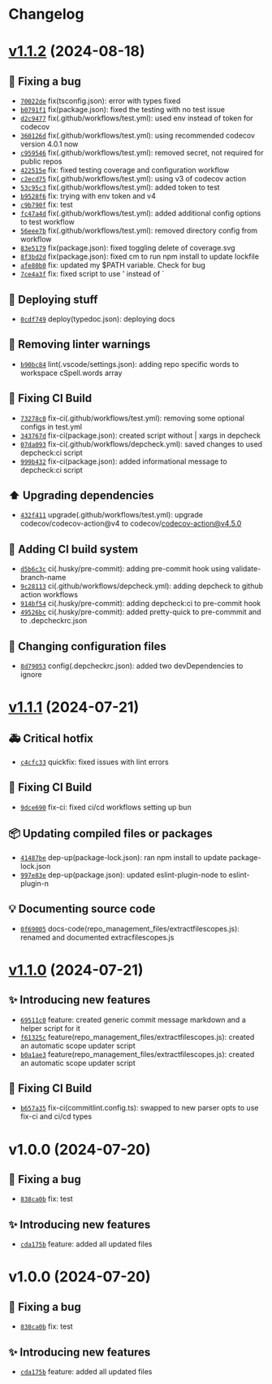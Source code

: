 # Changelog

# [v1.1.2](https://github.com/jebarpg/template-nodes-project/compare/v1.1.1...v1.1.2) (2024-08-18)

## 🐛 Fixing a bug

- [`70022de`](https://github.com/jebarpg/template-nodes-project/commit/70022de) fix(tsconfig.json): error with types fixed
- [`b0791f1`](https://github.com/jebarpg/template-nodes-project/commit/b0791f1) fix(package.json): fixed the testing with no test issue
- [`d2c9477`](https://github.com/jebarpg/template-nodes-project/commit/d2c9477) fix(.github/workflows/test.yml): used env instead of token for codecov
- [`360126d`](https://github.com/jebarpg/template-nodes-project/commit/360126d) fix(.github/workflows/test.yml): using recommended codecov version 4.0.1 now
- [`c959546`](https://github.com/jebarpg/template-nodes-project/commit/c959546) fix(.github/workflows/test.yml): removed secret, not required for public repos
- [`422515e`](https://github.com/jebarpg/template-nodes-project/commit/422515e) fix: fixed testing coverage and configuration workflow
- [`c2ecd75`](https://github.com/jebarpg/template-nodes-project/commit/c2ecd75) fix(.github/workflows/test.yml): using v3 of codecov action
- [`53c95c3`](https://github.com/jebarpg/template-nodes-project/commit/53c95c3) fix(.github/workflows/test.yml): added token to test
- [`b9528f6`](https://github.com/jebarpg/template-nodes-project/commit/b9528f6) fix: trying with env token and v4
- [`c9b790f`](https://github.com/jebarpg/template-nodes-project/commit/c9b790f) fix: test
- [`fc47a4d`](https://github.com/jebarpg/template-nodes-project/commit/fc47a4d) fix(.github/workflows/test.yml): added additional config options to test workflow
- [`56eee7b`](https://github.com/jebarpg/template-nodes-project/commit/56eee7b) fix(.github/workflows/test.yml): removed directory config from workflow
- [`83e5179`](https://github.com/jebarpg/template-nodes-project/commit/83e5179) fix(package.json): fixed toggling delete of coverage.svg
- [`8f3bd2d`](https://github.com/jebarpg/template-nodes-project/commit/8f3bd2d) fix(package.json): fixed cm to run npm install to update lockfile
- [`afe80b0`](https://github.com/jebarpg/template-nodes-project/commit/afe80b0) fix: updated my $PATH variable. Check for bug
- [`7ce4a3f`](https://github.com/jebarpg/template-nodes-project/commit/7ce4a3f) fix: fixed script to use &#x27; instead of &#x60;

## 🚀 Deploying stuff

- [`0cdf749`](https://github.com/jebarpg/template-nodes-project/commit/0cdf749) deploy(typedoc.json): deploying docs

## 🚨 Removing linter warnings

- [`b90bc84`](https://github.com/jebarpg/template-nodes-project/commit/b90bc84) lint(.vscode/settings.json): adding repo specific words to workspace cSpell.words array

## 💚 Fixing CI Build

- [`73278c0`](https://github.com/jebarpg/template-nodes-project/commit/73278c0) fix-ci(.github/workflows/test.yml): removing some optional configs in test.yml
- [`343767d`](https://github.com/jebarpg/template-nodes-project/commit/343767d) fix-ci(package.json): created script without | xargs in depcheck
- [`07da093`](https://github.com/jebarpg/template-nodes-project/commit/07da093) fix-ci(.github/workflows/depcheck.yml): saved changes to used depcheck:ci script
- [`999b432`](https://github.com/jebarpg/template-nodes-project/commit/999b432) fix-ci(package.json): added informational message to depcheck:ci script

## ⬆️ Upgrading dependencies

- [`432f411`](https://github.com/jebarpg/template-nodes-project/commit/432f411) upgrade(.github/workflows/test.yml): upgrade codecov/codecov-action@v4 to codecov/codecov-action@v4.5.0

## 👷 Adding CI build system

- [`d5b6c3c`](https://github.com/jebarpg/template-nodes-project/commit/d5b6c3c) ci(.husky/pre-commit): adding pre-commit hook using validate-branch-name
- [`9c28113`](https://github.com/jebarpg/template-nodes-project/commit/9c28113) ci(.github/workflows/depcheck.yml): adding depcheck to github action workflows
- [`914bf54`](https://github.com/jebarpg/template-nodes-project/commit/914bf54) ci(.husky/pre-commit): adding depcheck:ci to pre-commit hook
- [`49526bc`](https://github.com/jebarpg/template-nodes-project/commit/49526bc) ci(.husky/pre-commit): added pretty-quick to pre-commmit and to .depcheckrc.json

## 🔧 Changing configuration files

- [`8d79053`](https://github.com/jebarpg/template-nodes-project/commit/8d79053) config(.depcheckrc.json): added two devDependencies to ignore

# [v1.1.1](https://github.com/jebarpg/template-nodes-project/compare/v1.1.0...v1.1.1) (2024-07-21)

## 🚑 Critical hotfix

- [`c4cfc33`](https://github.com/jebarpg/template-nodes-project/commit/c4cfc33) quickfix: fixed issues with lint errors

## 💚 Fixing CI Build

- [`9dce690`](https://github.com/jebarpg/template-nodes-project/commit/9dce690) fix-ci: fixed ci/cd workflows setting up bun

## 📦 Updating compiled files or packages

- [`41487be`](https://github.com/jebarpg/template-nodes-project/commit/41487be) dep-up(package-lock.json): ran npm install to update package-lock.json
- [`997e83e`](https://github.com/jebarpg/template-nodes-project/commit/997e83e) dep-up(package.json): updated eslint-plugin-node to eslint-plugin-n

## 💡 Documenting source code

- [`0f69005`](https://github.com/jebarpg/template-nodes-project/commit/0f69005) docs-code(repo_management_files/extractfilescopes.js): renamed and documented extracfilescopes.js

# [v1.1.0](https://github.com/jebarpg/template-nodes-project/compare/v1.0.0...v1.1.0) (2024-07-21)

## ✨ Introducing new features

- [`69511c0`](https://github.com/jebarpg/template-nodes-project/commit/69511c0) feature: created generic commit message markdown and a helper script for it
- [`f61325c`](https://github.com/jebarpg/template-nodes-project/commit/f61325c) feature(repo_management_files/extractfilescopes.js): created an automatic scope updater script
- [`b0a1ae3`](https://github.com/jebarpg/template-nodes-project/commit/b0a1ae3) feature(repo_management_files/extractfilescopes.js): created an automatic scope updater script

## 💚 Fixing CI Build

- [`b657a35`](https://github.com/jebarpg/template-nodes-project/commit/b657a35) fix-ci(commitlint.config.ts): swapped to new parser opts to use fix-ci and ci/cd types

# v1.0.0 (2024-07-20)

## 🐛 Fixing a bug

- [`838ca0b`](https://github.com/jebarpg/template-nodes-project/commit/838ca0b) fix: test

## ✨ Introducing new features

- [`cda175b`](https://github.com/jebarpg/template-nodes-project/commit/cda175b) feature: added all updated files

# v1.0.0 (2024-07-20)

## 🐛 Fixing a bug

- [`838ca0b`](https://github.com/jebarpg/template-nodes-project/commit/838ca0b) fix: test

## ✨ Introducing new features

- [`cda175b`](https://github.com/jebarpg/template-nodes-project/commit/cda175b) feature: added all updated files
